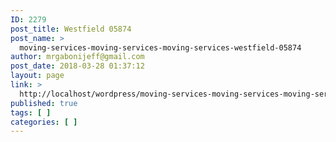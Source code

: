 ```yaml
---
ID: 2279
post_title: Westfield 05874
post_name: >
  moving-services-moving-services-moving-services-westfield-05874
author: mrgabonijeff@gmail.com
post_date: 2018-03-28 01:37:12
layout: page
link: >
  http://localhost/wordpress/moving-services-moving-services-moving-services-westfield-05874/
published: true
tags: [ ]
categories: [ ]
---
```


